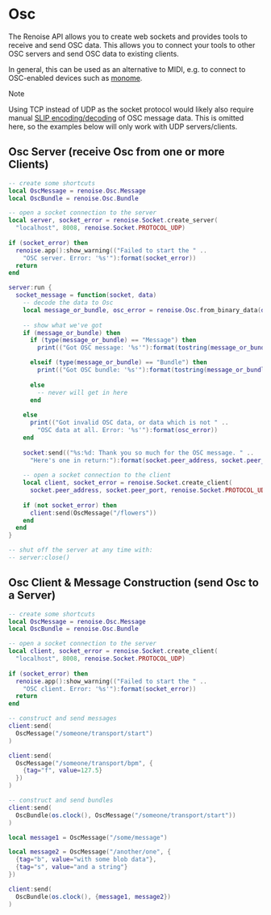 # Osc

The Renoise API allows you to create web sockets and provides tools to receive and send OSC data. This allows you to connect your tools to other OSC servers and send OSC data to existing clients.

In general, this can be used as an alternative to MIDI, e.g. to connect to OSC-enabled devices such as [monome](https://monome.org/docs/serialosc/osc).

> [!NOTE] 
> Using TCP instead of UDP as the socket protocol would likely also require manual [SLIP encoding/decoding](https://en.wikipedia.org/wiki/Serial_Line_Internet_Protocol) of OSC message data. This is omitted here, so the examples below will only work with UDP servers/clients.

## Osc Server (receive Osc from one or more Clients)

```lua
-- create some shortcuts
local OscMessage = renoise.Osc.Message
local OscBundle = renoise.Osc.Bundle

-- open a socket connection to the server
local server, socket_error = renoise.Socket.create_server(
  "localhost", 8008, renoise.Socket.PROTOCOL_UDP)
   
if (socket_error) then 
  renoise.app():show_warning(("Failed to start the " .. 
    "OSC server. Error: '%s'"):format(socket_error))
  return
end

server:run {
  socket_message = function(socket, data)
    -- decode the data to Osc
    local message_or_bundle, osc_error = renoise.Osc.from_binary_data(data)
    
    -- show what we've got
    if (message_or_bundle) then
      if (type(message_or_bundle) == "Message") then
        print(("Got OSC message: '%s'"):format(tostring(message_or_bundle)))

      elseif (type(message_or_bundle) == "Bundle") then
        print(("Got OSC bundle: '%s'"):format(tostring(message_or_bundle)))
      
      else
        -- never will get in here
      end
      
    else
      print(("Got invalid OSC data, or data which is not " .. 
        "OSC data at all. Error: '%s'"):format(osc_error))
    end
    
    socket:send(("%s:%d: Thank you so much for the OSC message. " ..
      "Here's one in return:"):format(socket.peer_address, socket.peer_port))
      
    -- open a socket connection to the client
    local client, socket_error = renoise.Socket.create_client(
      socket.peer_address, socket.peer_port, renoise.Socket.PROTOCOL_UDP)
  
    if (not socket_error) then 
      client:send(OscMessage("/flowers"))
    end
  end    
}

-- shut off the server at any time with:
-- server:close()
```


## Osc Client & Message Construction (send Osc to a Server)

```lua
-- create some shortcuts
local OscMessage = renoise.Osc.Message
local OscBundle = renoise.Osc.Bundle

-- open a socket connection to the server
local client, socket_error = renoise.Socket.create_client(
  "localhost", 8008, renoise.Socket.PROTOCOL_UDP)
   
if (socket_error) then 
  renoise.app():show_warning(("Failed to start the " .. 
    "OSC client. Error: '%s'"):format(socket_error))
  return
end

-- construct and send messages
client:send(
  OscMessage("/someone/transport/start")
)

client:send(
  OscMessage("/someone/transport/bpm", { 
    {tag="f", value=127.5} 
  })
)

-- construct and send bundles
client:send(
  OscBundle(os.clock(), OscMessage("/someone/transport/start"))
)

local message1 = OscMessage("/some/message")

local message2 = OscMessage("/another/one", { 
  {tag="b", value="with some blob data"},
  {tag="s", value="and a string"} 
})

client:send(
  OscBundle(os.clock(), {message1, message2})
)
```